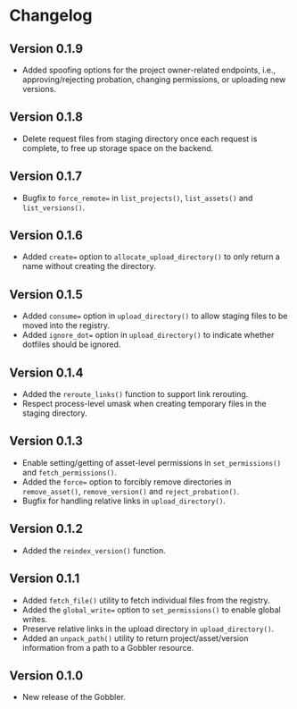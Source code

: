 # Changelog

## Version 0.1.9

- Added spoofing options for the project owner-related endpoints, i.e., approving/rejecting probation, changing permissions, or uploading new versions.

## Version 0.1.8

- Delete request files from staging directory once each request is complete, to free up storage space on the backend.

## Version 0.1.7

- Bugfix to `force_remote=` in `list_projects()`, `list_assets()` and `list_versions()`.

## Version 0.1.6

- Added `create=` option to `allocate_upload_directory()` to only return a name without creating the directory.

## Version 0.1.5

- Added `consume=` option in `upload_directory()` to allow staging files to be moved into the registry.
- Added `ignore_dot=` option in `upload_directory()` to indicate whether dotfiles should be ignored.

## Version 0.1.4

- Added the `reroute_links()` function to support link rerouting.
- Respect process-level umask when creating temporary files in the staging directory.

## Version 0.1.3

- Enable setting/getting of asset-level permissions in `set_permissions()` and `fetch_permissions()`.
- Added the `force=` option to forcibly remove directories in `remove_asset()`, `remove_version()` and `reject_probation()`.
- Bugfix for handling relative links in `upload_directory()`.

## Version 0.1.2

- Added the `reindex_version()` function.

## Version 0.1.1

- Added `fetch_file()` utility to fetch individual files from the registry.
- Added the `global_write=` option to `set_permissions()` to enable global writes.
- Preserve relative links in the upload directory in `upload_directory()`. 
- Added an `unpack_path()` utility to return project/asset/version information from a path to a Gobbler resource.

## Version 0.1.0

- New release of the Gobbler.
